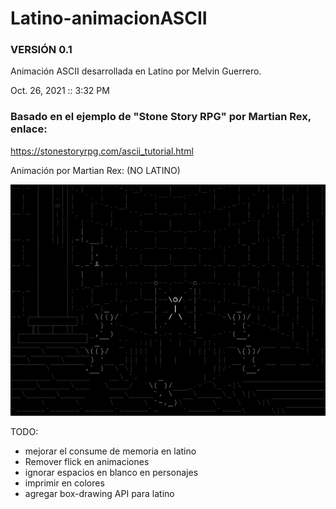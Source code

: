 # Latino-animacionASCII

### VERSIÓN 0.1

Animación ASCII desarrollada en Latino por Melvin Guerrero.

Oct. 26, 2021 :: 3:32 PM

### Basado en el ejemplo de "Stone Story RPG" por Martian Rex, enlace:

https://stonestoryrpg.com/ascii_tutorial.html

Animación por Martian Rex: (NO LATINO)

![animacionASCII](.readme/nagaraja_full_2_compressed.gif)

TODO:
  - mejorar el consume de memoria en latino
  - Remover flick en animaciones
  - ignorar espacios en blanco en personajes
  - imprimir en colores
  - agregar box-drawing API para latino

